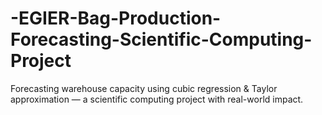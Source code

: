 # -EGIER-Bag-Production-Forecasting-Scientific-Computing-Project
Forecasting warehouse capacity using cubic regression &amp; Taylor approximation — a scientific computing project with real-world impact.
